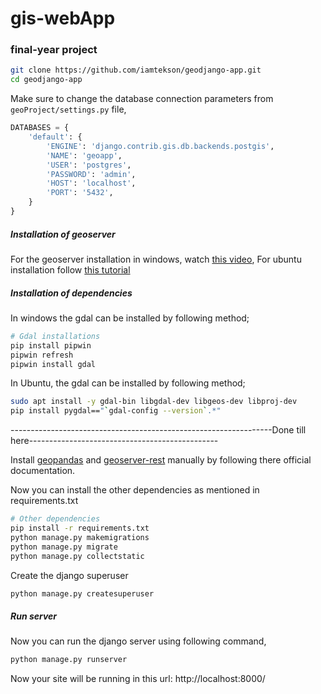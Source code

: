 # gis-webApp

### final-year project

```bash
git clone https://github.com/iamtekson/geodjango-app.git
cd geodjango-app
```

Make sure to change the database connection parameters from `geoProject/settings.py` file,

```python
DATABASES = {
    'default': {
        'ENGINE': 'django.contrib.gis.db.backends.postgis',
        'NAME': 'geoapp',
        'USER': 'postgres',
        'PASSWORD': 'admin',
        'HOST': 'localhost',
        'PORT': '5432',
    }
}
```

##### Installation of geoserver

For the geoserver installation in windows, watch [this video](https://www.youtube.com/watch?v=PftviHKP7Us), For ubuntu installation follow [this tutorial](https://dev.to/iamtekson/deploy-web-gis-in-ubuntu-server-nginx-tomcat-postgis-259j)

##### Installation of dependencies

In windows the gdal can be installed by following method;

```bash
# Gdal installations
pip install pipwin
pipwin refresh
pipwin install gdal
```


In Ubuntu, the gdal can be installed by following method;

```bash
sudo apt install -y gdal-bin libgdal-dev libgeos-dev libproj-dev
pip install pygdal=="`gdal-config --version`.*"
```



-----------------------------------------------------------------Done till here-----------------------------------------------

Install [geopandas](https://geopandas.org/) and [geoserver-rest](https://pypi.org/project/geoserver-rest/) manually by following there official documentation.

Now you can install the other dependencies as mentioned in requirements.txt

```bash
# Other dependencies
pip install -r requirements.txt
python manage.py makemigrations
python manage.py migrate
python manage.py collectstatic
```

Create the django superuser

```bash
python manage.py createsuperuser
```

##### Run server

Now you can run the django server using following command,

```bash
python manage.py runserver
```

Now your site will be running in this url: http://localhost:8000/
